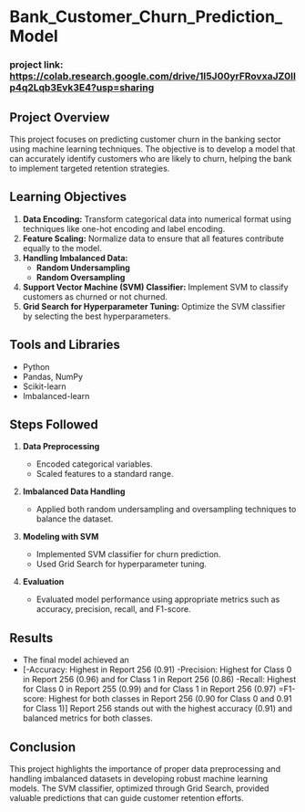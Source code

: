 # Bank_Customer_Churn_Prediction_Model
### **project link**: https://colab.research.google.com/drive/1I5J00yrFRovxaJZ0Ilp4q2Lqb3Evk3E4?usp=sharing

## Project Overview
This project focuses on predicting customer churn in the banking sector using machine learning techniques. The objective is to develop a model that can accurately identify customers who are likely to churn, helping the bank to implement targeted retention strategies.

## Learning Objectives
1. **Data Encoding:** Transform categorical data into numerical format using techniques like one-hot encoding and label encoding.
2. **Feature Scaling:** Normalize data to ensure that all features contribute equally to the model.
3. **Handling Imbalanced Data:**
   - **Random Undersampling**
   - **Random Oversampling**
4. **Support Vector Machine (SVM) Classifier:** Implement SVM to classify customers as churned or not churned.
5. **Grid Search for Hyperparameter Tuning:** Optimize the SVM classifier by selecting the best hyperparameters.

## Tools and Libraries
- Python
- Pandas, NumPy
- Scikit-learn
- Imbalanced-learn

## Steps Followed
1. **Data Preprocessing**
   - Encoded categorical variables.
   - Scaled features to a standard range.

2. **Imbalanced Data Handling**
   - Applied both random undersampling and oversampling techniques to balance the dataset.

3. **Modeling with SVM**
   - Implemented SVM classifier for churn prediction.
   - Used Grid Search for hyperparameter tuning.

4. **Evaluation**
   - Evaluated model performance using appropriate metrics such as accuracy, precision, recall, and F1-score.

## Results
- The final model achieved an
- [-Accuracy: Highest in Report 256 (0.91)
-Precision: Highest for Class 0 in Report 256 (0.96) and for Class 1 in Report 256 (0.86)
-Recall: Highest for Class 0 in Report 255 (0.99) and for Class 1 in Report 256 (0.97)
=F1-score: Highest for both classes in Report 256 (0.90 for Class 0 and 0.91 for Class 1)]
Report 256 stands out with the highest accuracy (0.91) and balanced metrics for both classes. 

## Conclusion
This project highlights the importance of proper data preprocessing and handling imbalanced datasets in developing robust machine learning models. The SVM classifier, optimized through Grid Search, provided valuable predictions that can guide customer retention efforts.


